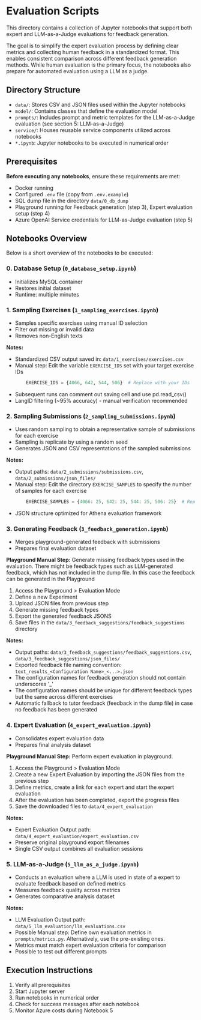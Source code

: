 # Evaluation Scripts

This directory contains a collection of Jupyter notebooks that support both expert and LLM-as-a-Judge evaluations for feedback generation.

The goal is to simplify the expert evaluation process by defining clear metrics and collecting human feedback in a standardized format. This enables consistent comparison across different feedback generation methods. While human evaluation is the primary focus, the notebooks also prepare for automated evaluation using a LLM as a judge.

## Directory Structure

- `data/`:  Stores CSV and JSON files used within the Jupyter notebooks
- `model/`: Contains classes that define the evaluation model
- `prompts/`: Includes prompt and metric templates for the LLM-as-a-Judge evaluation (see section 5: LLM-as-a-Judge)
- `service/`: Houses reusable service components utilized across notebooks
- `*.ipynb`: Jupyter notebooks to be executed in numerical order

## Prerequisites
**Before executing any notebooks**, ensure these requirements are met:
- Docker running
- Configured `.env` file (copy from `.env.example`)
- SQL dump file in the directory `data/0_db_dump`
- Playground running for Feedback generation (step 3), Expert evaluation setup (step 4)
- Azure OpenAI Service credentials for LLM-as-Judge evaluation (step 5)

## Notebooks Overview
Below is a short overview of the notebooks to be executed:

### 0. Database Setup (`0_database_setup.ipynb`)

- Initializes MySQL container
- Restores initial dataset
- Runtime: multiple minutes


### 1. Sampling Exercises (`1_sampling_exercises.ipynb`)

- Samples specific exercises using manual ID selection
- Filter out missing or invalid data
- Removes non-English texts

**Notes:**
- Standardized CSV output saved in: `data/1_exercises/exercises.csv`
- Manual step: Edit the variable `EXERCISE_IDS` set with your target exercise IDs
    ```python
        EXERCISE_IDS = {4066, 642, 544, 506}  # Replace with your IDs
    ```
- Subsequent runs can comment out saving cell and use pd.read_csv()
- LangID filtering (~95% accuracy) - manual verification recommended
  

### 2. Sampling Submissions (`2_sampling_submissions.ipynb`)

- Uses random sampling to obtain a representative sample of submissions for each exercise
- Sampling is replicate by using a random seed 
- Generates JSON and CSV representations of the sampled submissions

**Notes:**
- Output paths: `data/2_submissions/submissions.csv`, `data/2_submissions/json_files/`
- Manual step: Edit the directory `EXERCISE_SAMPLES` to specify the number of samples for each exercise
    ```python
        EXERCISE_SAMPLES = {4066: 25, 642: 25, 544: 25, 506: 25}  # Replace with your exercise IDs and sample sizes
    ```
- JSON structure optimized for Athena evaluation framework


### 3. Generating Feedback (`3_feedback_generation.ipynb`)

- Merges playground-generated feedback with submissions
- Prepares final evaluation dataset

**Playground Manual Step:** Generate missing feedback types used in the evaluation.
There might be feedback types such as LLM-generated feedback, which has not included in the dump file. 
In this case the feedback can be generated in the Playground
1. Access the Playground > Evaluation Mode
2. Define a new Experiment
3. Upload JSON files from previous step
4. Generate missing feedback types
5. Export the generated feedback JSONS 
6. Save files in the `data/3_feedback_suggestions/feedback_suggestions` directory

**Notes:**
- Output paths: `data/3_feedback_suggestions/feedback_suggestions.csv`, `data/3_feedback_suggestions/json_files/`
- Exported feedback file naming convention: `text_results_<Configuration Name>_<...>.json`
- The configuration names for feedback generation should not contain underscores '_'
- The configuration names should be unique for different feedback types but the same across different exercises
- Automatic fallback to tutor feedback (feedback in the dump file)  in case no feedback has been generated


### 4. Expert Evaluation (`4_expert_evaluation.ipynb`)

- Consolidates expert evaluation data
- Prepares final analysis dataset

**Playground Manual Step:** Perform expert evaluation in playground.
1. Access the Playground > Evaluation Mode
2. Create a new Expert Evaluation by importing the JSON files from the previous step
3. Define metrics, create a link for each expert and start the expert evaluation
4. After the evaluation has been completed, export the progress files
5. Save the downloaded files to `data/4_expert_evaluation`

**Notes:**
- Expert Evaluation Output path: `data/4_expert_evaluation/expert_evaluation.csv`
- Preserve original playground export filenames
- Single CSV output combines all evaluation sessions


### 5. LLM-as-a-Judge (`5_llm_as_a_judge.ipynb`)

- Conducts an evaluation where a LLM is used in state of a expert to evaluate feedback based on defined metrics
- Measures feedback quality across metrics
- Generates comparative analysis dataset

**Notes:**
- LLM Evaluation Output path: `data/5_llm_evaluation/llm_evaluations.csv`
- Possible Manual step: Define own evaluation metrics in `prompts/metrics.py`. Alternatively, use the pre-existing ones.
- Metrics must match expert evaluation criteria for comparison
- Possible to test out different prompts


## Execution Instructions
1. Verify all prerequisites
2. Start Jupyter server
3. Run notebooks in numerical order
4. Check for success messages after each notebook
5. Monitor Azure costs during Notebook 5